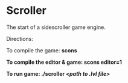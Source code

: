 Scroller
========

The start of a sidescroller game engine.

Directions:

To compile the game: <b>scons

To compile the editor & game: <b>scons editor=1

To run game: <b>./scroller <i>\<path to .lvl file\>


